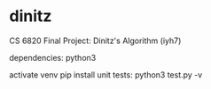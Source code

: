 # dinitz
CS 6820 Final Project: Dinitz's Algorithm (iyh7)

dependencies: python3

activate venv
pip install
unit tests: python3 test.py -v
